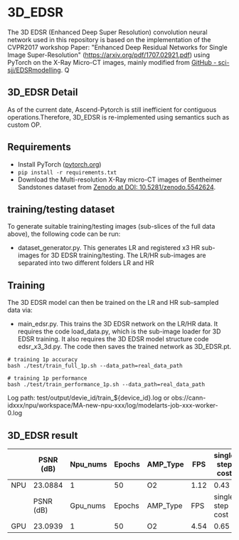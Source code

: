 # 3D_EDSR

The 3D EDSR (Enhanced Deep Super Resolution) convolution neural network used in this repository is based on the implementation of the CVPR2017 workshop Paper: "Enhanced Deep Residual Networks for Single Image Super-Resolution" (https://arxiv.org/pdf/1707.02921.pdf) using PyTorch on the X-Ray Micro-CT images, mainly modified from [GitHub - sci-sjj/EDSRmodelling](https://github.com/sci-sjj/EDSRmodelling).
Q
## 3D_EDSR Detail

As of the current date, Ascend-Pytorch is still inefficient for contiguous operations.Therefore, 3D_EDSR is re-implemented using semantics such as custom OP.

## Requirements

- Install PyTorch ([pytorch.org](https://gitee.com/link?target=http%3A%2F%2Fpytorch.org))
- `pip install -r requirements.txt`
- Download the Multi-resolution X-Ray micro-CT images of Bentheimer Sandstones dataset from [Zenodo at DOI: 10.5281/zenodo.5542624](https://doi.org/10.5281/zenodo.5542623).

##  training/testing dataset

To generate suitable training/testing images (sub-slices of the full data above), the following code can be run:

- dataset_generator.py. This generates LR and registered x3 HR sub-images for 3D EDSR training/testing. The LR/HR sub-images are separated into two different folders LR and HR

## Training

The 3D EDSR model can then be trained on the LR and HR sub-sampled data via:

- main_edsr.py. This trains the 3D EDSR network on the LR/HR data. It requires the code load_data.py, which is the sub-image loader for 3D EDSR training. It also requires the 3D EDSR model structure code edsr_x3_3d.py. The code then saves the trained network as 3D_EDSR.pt.

```shell
# training 1p accuracy
bash ./test/train_full_1p.sh --data_path=real_data_path

# training 1p performance
bash ./test/train_performance_1p.sh --data_path=real_data_path
```

Log path: test/output/devie_id/train_${device_id}.log or obs://cann-idxxx/npu/workspace/MA-new-npu-xxx/log/modelarts-job-xxx-worker-0.log

## 3D_EDSR result

|           | PSNR (dB) | Npu_nums | Epochs | AMP_Type | FPS     |single step cost|
| --------- | --------- | -------- | ------ | -------- |-------- |--------|
| NPU       | 23.0884   | 1        | 50     | O2       | 1.12    | 0.43 |
|           | PSNR (dB) | Gpu_nums | Epochs | AMP_Type | FPS     |single step cost|
| GPU       | 23.0939   | 1        | 50     | O2       | 4.54    | 0.65|



